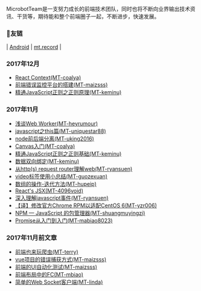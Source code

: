 MicrobotTeam是一支努力成长的前端技术团队，同时也将不断向业界输出技术资讯、干货等，期待能和整个前端圈子一起，不断进步，快速发展。

### 友链
|
[Android](https://androidblog.linghit.com/) |
[mt.record](https://microbotteam.github.io/mt.record/) |

### 2017年12月
- [React Context(MT-coalya)](https://coalya.github.io/2017/12/03/Context/)
- [前端错误监控平台的搭建(MT-maizsss)](https://maizsss.github.io/2017/12/06/%E5%89%8D%E7%AB%AF%E9%94%99%E8%AF%AF%E7%9B%91%E6%8E%A7%E5%B9%B3%E5%8F%B0%E7%9A%84%E6%90%AD%E5%BB%BA/)
- [精通JavaScript正则之正则原理(MT-keminu)](http://keminu.com/2017/12/03/%E7%B2%BE%E9%80%9AJavaScript%E6%AD%A3%E5%88%99%E4%B9%8B%E6%AD%A3%E5%88%99%E5%8E%9F%E7%90%86/)

### 2017年11月
- [浅谈Web Worker(MT-heyrumour)](https://heyrumour.github.io/2017/11/05/%E6%B5%85%E8%B0%88Web%20Worker/)
- [javascript之this篇(MT-uniquestar88)](https://uniquestar88.github.io/2017/11/12/201711/javascript%E4%B9%8Bthis%E7%AF%87/)
- [node前后端分离(MT-uking2016)](https://uking2016.github.io/2017/11/14/node/)
- [Canvas入门(MT-coalya)](https://coalya.github.io/2017/11/05/Canvas%E5%85%A5%E9%97%A8/)
- [精通JavaScript正则之正则基础(MT-keminu)](http://keminu.com/2017/11/05/%E7%B2%BE%E9%80%9AJavaScript%E6%AD%A3%E5%88%99%E4%B9%8B%E6%AD%A3%E5%88%99%E5%9F%BA%E7%A1%80/)
- [数据双向绑定(MT-keminu)](http://keminu.com/2017/11/05/%E6%95%B0%E6%8D%AE%E5%8F%8C%E5%90%91%E7%BB%91%E5%AE%9A/)
- [从http(s) request router理解web(MT-ryansuen)](https://guozexuan.github.io/2017/11/21/video%E6%A0%87%E7%AD%BE%E4%BD%BF%E7%94%A8%E5%B0%8F%E6%80%BB%E7%BB%93/#more)
- [video标签使用小总结(MT-guozexuan)](https://guozexuan.github.io/2017/11/21/video%E6%A0%87%E7%AD%BE%E4%BD%BF%E7%94%A8%E5%B0%8F%E6%80%BB%E7%BB%93/#more)
- [数组的操作-迭代方法(MT-hupeip)](https://hupeip.github.io/2017/11/19/%E6%95%B0%E7%BB%84%E7%9A%84%E6%93%8D%E4%BD%9C-%E8%BF%AD%E4%BB%A3%E6%96%B9%E6%B3%95/)
- [React's JSX(MT-4096void)](https://4096void.github.io/myland/React's%20JSX)
- [深入理解javascript事件(MT-ryansuen)](https://ryansuen.github.io/2017/11/20/%E6%B7%B1%E5%85%A5%E7%90%86%E8%A7%A3javascript%E4%BA%8B%E4%BB%B6/)
- [【译】修改官方Chrome RPM以适配CentOS 6(MT-yzr006)](https://github.com/yzr006/MyMD/blob/master/%E3%80%90%E8%AF%91%E3%80%91%E4%BF%AE%E6%94%B9%E5%AE%98%E6%96%B9Chrome%20RPM%E4%BB%A5%E9%80%82%E9%85%8DCentOS%206.md)
- [NPM — JavaScript 的包管理器(MT-shuangmuyingzi)](https://shuangmuyingzi.github.io/2017/11/23/npm/)
- [Promise从入门到入门(MT-mabiao8023)](https://mabiao8023.github.io/2017/11/28/promise%E5%85%A5%E9%97%A8%E5%88%B0%E5%85%A5%E9%97%A8/)

### 2017年11月前文章
- [前端也来玩爬虫(MT-terry)](https://github.com/yzr006/MyMD/blob/master/%E5%89%8D%E7%AB%AF%E4%B9%9F%E6%9D%A5%E7%8E%A9%E7%88%AC%E8%99%AB.md)
- [vue项目的错误捕获方式(MT-maizsss)](https://maizsss.github.io/2017/11/01/vue%E9%A1%B9%E7%9B%AE%E7%9A%84%E9%94%99%E8%AF%AF%E6%8D%95%E8%8E%B7%E6%96%B9%E5%BC%8F/)
- [前端的UI自动化测试(MT-maizsss)](https://maizsss.github.io/2017/10/28/%E5%89%8D%E7%AB%AF%E7%9A%84UI%E8%87%AA%E5%8A%A8%E5%8C%96%E6%B5%8B%E8%AF%95/)
- [前端布局中的FC(MT-mbiao)](https://mabiao8023.github.io/2017/11/01/%E5%89%8D%E7%AB%AF%E5%B8%83%E5%B1%80%E4%B8%AD%E7%9A%84FC/)
- [简单的Web Socket客户端(MT-linda)](https://shuangmuyingzi.github.io/2017/10/18/websocket/)
